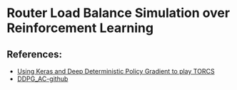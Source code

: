 # Router Load Balance Simulation over Reinforcement Learning

## References:
* [Using Keras and Deep Deterministic Policy Gradient to play TORCS](https://yanpanlau.github.io/2016/10/11/Torcs-Keras.html)
* [DDPG_AC-github](https://github.com/yanpanlau/DDPG-Keras-Torcs)